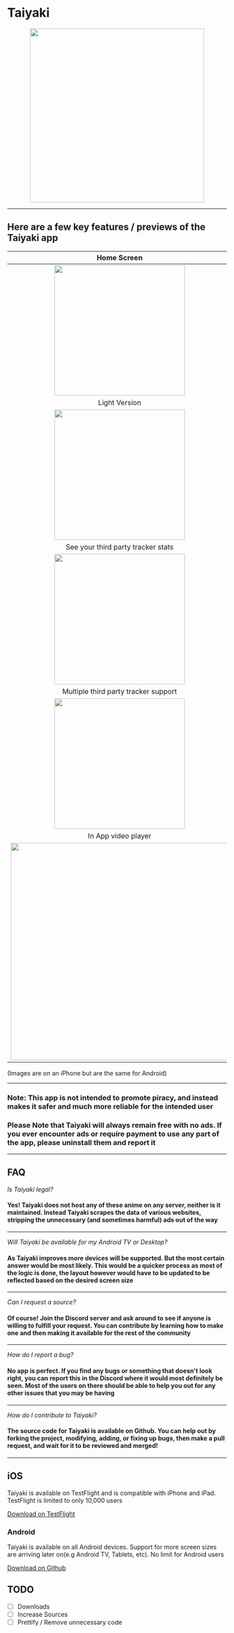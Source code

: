 
# Taiyaki

<p align="center">
<img src="ExtAssets/img/banner.svg" height="400">
</p>

---

## Here are a few key features / previews of the Taiyaki app


|                           Home Screen                           |     Dark Version           |
| :---------------------------------------------------------------: | :-------------------------------------------------: |
| <img src="ExtAssets/img/detail9.PNG" width="300">          |  <img src="ExtAssets/img/detail4.PNG" width="300">|
|       Light Version                                      |      Queue Player support to binge all your anime in one sitting             |
|<img src="ExtAssets/img/detail3.PNG" width="300">           |  <img src="ExtAssets/img/detail6.PNG" width="300">|
|       See your third party tracker stats                        |     Spoiler-free support to prevent accidental reveals |
|<img src="ExtAssets/img/detail5.PNG" width="300">           |  <img src="ExtAssets/img/detail5.PNG" width="300">  |
|       Multiple third party tracker support                                           |     Update all your data in one place  |
|<img src="ExtAssets/img/detail7.PNG" width="300">           |  <img src="ExtAssets/img/detail8.PNG" width="300"> |
|       In App video player                                       |     In App video player + Up Next                   |
|<img src="ExtAssets/img/detail1.PNG"  width="500">          | <img src="ExtAssets/img/detail2.PNG" width="500">|

(Images are on an iPhone but are the same for Android)

---

### Note: This app is not intended to promote piracy, and instead makes it safer and much more reliable for the intended user

### Please Note that Taiyaki will always remain free with no ads. If you ever encounter ads or require payment to use any part of the app, please uninstall them and report it

---

## FAQ

_Is Taiyaki legal?_

#### Yes! Taiyaki does not host any of these anime on any server, neither is it maintained. Instead Taiyaki scrapes the data of various websites, stripping the unnecessary (and sometimes harmful) ads out of the way

---

_Will Taiyaki be available for my Android TV or Desktop?_

#### As Taiyaki improves more devices will be supported. But the most certain answer would be most likely. This would be a quicker process as most of the logic is done, the layout however would have to be updated to be reflected based on the desired screen size

---

_Can I request a source?_

#### Of course! Join the Discord server and ask around to see if anyone is willing to fulfill your request. You can contribute by learning how to make one and then making it available for the rest of the community

---

_How do I report a bug?_

#### No app is perfect. If you find any bugs or something that doesn't look right, you can report this in the Discord where it would most definitely be seen. Most of the users on there should be able to help you out for any other issues that you may be having

---

_How do I contribute to Taiyaki?_

#### The source code for Taiyaki is available on Github. You can help out by forking the project, modifying, adding, or fixing up bugs, then make a pull request, and wait for it to be reviewed and merged!

---

## iOS

Taiyaki is available on TestFlight and is compatible with iPhone and iPad. TestFlight is limited to only 10,000 users

[Download on TestFlight](https://testflight.apple.com/join/MLL0nUqr "Download on TestFlight")

### Android

Taiyaki is available on all Android devices. Support for more screen sizes are arriving later on(e.g Android TV, Tablets, etc). No limit for Android users

[Download on Github](https://github.com/Michael24884/TaiYaKiAnime/releases, "Download through Github")

## TODO

- [ ] Downloads
- [ ] Increase Sources
- [ ] Prettify / Remove unnecessary code